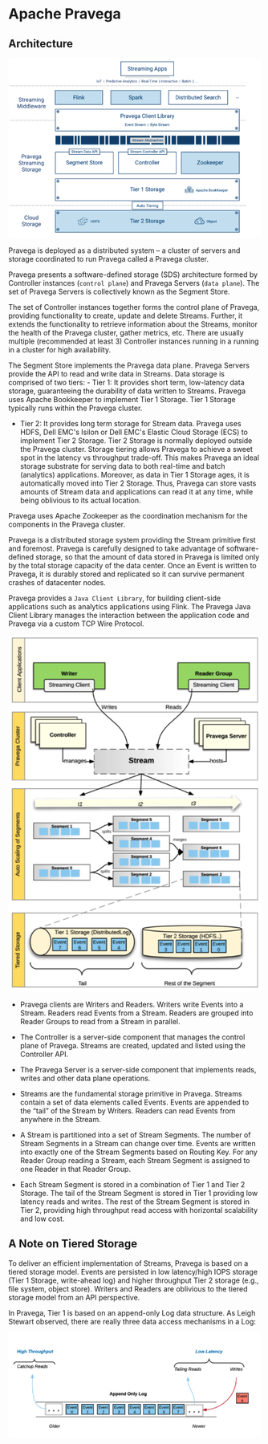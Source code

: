 # Apache Pravega

## Architecture

![Airchtecure](../images/nosql/04_01_pravega_architecture.png)

Pravega is deployed as a distributed system – a cluster of servers and storage coordinated to run Pravega called a Pravega cluster.  

Pravega presents a software-defined storage (SDS) architecture formed by Controller instances (`control plane`) and Pravega Servers (`data plane`). The set of Pravega Servers is collectively known as the Segment Store. 

The set of Controller instances together forms the control plane of Pravega, providing functionality to create, update and delete Streams. Further, it extends the functionality to retrieve information about the Streams, monitor the health of the Pravega cluster, gather metrics, etc. There are usually multiple (recommended at least 3) Controller instances running in a running in a cluster for high availability.  

The Segment Store implements the Pravega data plane. Pravega Servers provide the API to read and write data in Streams. Data storage is comprised of two tiers: - Tier 1: It provides short term, low-latency data storage, guaranteeing the durability of data written to Streams. Pravega uses Apache Bookkeeper to implement Tier 1 Storage. Tier 1 Storage typically runs within the Pravega cluster.

- Tier 2: It provides long term storage for Stream data. Pravega uses HDFS, Dell EMC's Isilon or Dell EMC's Elastic Cloud Storage (ECS) to implement Tier 2 Storage. Tier 2 Storage is normally deployed outside the Pravega cluster.
Storage tiering allows Pravega to achieve a sweet spot in the latency vs throughput trade-off. This makes Pravega an ideal storage substrate for serving data to both real-time and batch (analytics) applications. Moreover, as data in Tier 1 Storage ages, it is automatically moved into Tier 2 Storage. Thus, Pravega can store vasts amounts of Stream data and applications can read it at any time, while being oblivious to its actual location.

Pravega uses Apache Zookeeper as the coordination mechanism for the components in the Pravega cluster.  

Pravega is a distributed storage system providing the Stream primitive first and foremost. Pravega is carefully designed to take advantage of software-defined storage, so that the amount of data stored in Pravega is limited only by the total storage capacity of the data center. Once an Event is written to Pravega, it is durably stored and replicated so it can survive permanent crashes of datacenter nodes.

Pravega provides a ```Java Client Library```, for building client-side applications such as analytics applications using Flink. The Pravega Java Client Library manages the interaction between the application code and Pravega via a custom TCP Wire Protocol.

![Airchtecure](../images/nosql/04_02_pravega_architecture.png)

- Pravega clients are Writers and Readers.  Writers write Events into a Stream. Readers read Events from a Stream. Readers are grouped into Reader Groups to read from a Stream in parallel.

- The Controller is a server-side component that manages the control plane of Pravega.  Streams are created, updated and listed using the Controller API.

- The Pravega Server is a server-side component that implements reads, writes and other data plane operations.

- Streams are the fundamental storage primitive in Pravega.  Streams contain a set of data elements called Events.  Events are appended to the “tail” of the Stream by Writers.  Readers can read Events from anywhere in the Stream.

- A Stream is partitioned into a set of Stream Segments. The number of Stream Segments in a Stream can change over time.  Events are written into exactly one of the Stream Segments based on Routing Key.  For any Reader Group reading a Stream, each Stream Segment is assigned to one Reader in that Reader Group. 

- Each Stream Segment is stored in a combination of Tier 1 and Tier 2 Storage.  The tail of the Stream Segment is stored in Tier 1 providing low latency reads and writes. The rest of the Stream Segment is stored in Tier 2, providing high throughput read access with horizontal scalability and low cost. 

## A Note on Tiered Storage

To deliver an efficient implementation of Streams, Pravega is based on a tiered storage model.  Events are persisted in low latency/high IOPS storage (Tier 1 Storage, write-ahead log) and higher throughput Tier 2 storage (e.g., file system, object store). Writers and Readers are oblivious to the tiered storage model from an API perspective. 

In Pravega, Tier 1 is based on an append-only Log data structure.  As Leigh Stewart observed, there are really three data access mechanisms in a Log:

![Airchtecure](../images/nosql/04_03_pravega_tiered_storage.png)